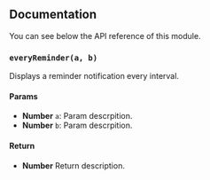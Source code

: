 ## Documentation

You can see below the API reference of this module.

### `everyReminder(a, b)`
Displays a reminder notification every interval.

#### Params
- **Number** `a`: Param descrpition.
- **Number** `b`: Param descrpition.

#### Return
- **Number** Return description.

